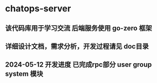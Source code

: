 # chatops-server

## 该代码库用于学习交流 后端服务使用 go-zero 框架

## 详细设计文档，需求分析，开发过程请见 doc目录

## 2024-05-12 开发进度 已完成rpc部分 user group system 模块